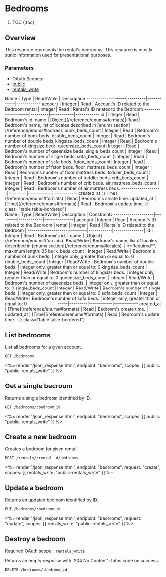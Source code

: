 # Bedrooms

1. TOC
{:toc}

## Overview

This resource represents the rental's bedrooms. This resource is mostly static information used for presentational purposes.

### Parameters
<ul class="nav nav-pills" role="tablist">
  <li class="disabled"><a>OAuth Scopes:</a></li>
  <li class="active"><a href="#public" role="tab" data-toggle="pill">public</a></li>
  <li><a href="#rentals_write" role="tab" data-toggle="pill">rentals_write</a></li>
</ul>
<div class="tab-content" markdown="1">
  <div class="tab-pane active" id="public" markdown="1">
Name                | Type    | Read/Write | Description
--------------------|---------|------------|------------
account             | Integer | Read       | Account's ID related to the Bedroom
rental              | Integer | Read       | Rental's ID related to the Bedroom
--------------------|---------|------------|------------
id                  | Integer | Read       | Bedroom's id.
name                | [Object](/reference/enums#formats)| Read       | Bedroom's name, list of locales described in [enums section](/reference/enums#locales).
bunk_beds_count     | Integer | Read       | Bedroom's number of bunk beds.
double_beds_count   | Integer | Read       | Bedroom's number of double beds.
kingsize_beds_count | Integer | Read       | Bedroom's number of kingsize beds.
queensize_beds_count| Integer | Read       | Bedroom's number of queensize beds.
single_beds_count   | Integer | Read       | Bedroom's number of single beds.
sofa_beds_count     | Integer | Read       | Bedroom's number of sofa beds.
futon_beds_count              | Integer | Read | Bedroom's number of futon beds.
floor_mattress_beds_count     | Integer | Read | Bedroom's number of floor mattress beds.
toddler_beds_count            | Integer | Read | Bedroom's number of toddler beds.
crib_beds_count               | Integer | Read | Bedroom's number of crib beds.
air_mattress_beds_count       | Integer | Read | Bedroom's number of air mattress beds.
--------------------|---------|------------|------------
created_at          | [Time](/reference/enums#formats) | Read       | Bedroom's create time.
updated_at          | [Time](/reference/enums#formats) | Read       | Bedroom's update time.
{: class="table table-bordered"}
  </div>
  <div class="tab-pane" id="rentals_write" markdown="1">
Name                | Type    | Read/Write | Description   | Constraints
--------------------|---------|------------|---------------|
account             | Integer | Read       | Account's ID related to the Bedroom |
rental              | Integer | Read       | Rental's ID related to the Bedroom |
--------------------|---------|------------|---------------|
id                  | Integer | Read       | Bedroom's id. |
name                          | [Object](/reference/enums#formats)| Read/Write | Bedroom's name, list of locales described in [enums section](/reference/enums#locales). | **Required**, maximum length: 25
bunk_beds_count               | Integer | Read/Write | Bedroom's number of bunk beds. | integer only, greater than or equal to: 0
double_beds_count             | Integer | Read/Write | Bedroom's number of double beds. | integer only, greater than or equal to: 0
kingsize_beds_count           | Integer | Read/Write | Bedroom's number of kingsize beds. | integer only, greater than or equal to: 0
queensize_beds_count          | Integer | Read/Write | Bedroom's number of queensize beds. | integer only, greater than or equal to: 0
single_beds_count             | Integer | Read/Write | Bedroom's number of single beds. | integer only, greater than or equal to: 0
sofa_beds_count               | Integer | Read/Write | Bedroom's number of sofa beds. | integer only, greater than or equal to: 0
--------------------|---------|------------|------------
created_at          | [Time](/reference/enums#formats) | Read       | Bedroom's create time. |
updated_at          | [Time](/reference/enums#formats) | Read       | Bedroom's update time. |
{: class="table table-bordered"}
  </div>
</div>

## List bedrooms

List all bedrooms for a given account.

~~~
GET /bedrooms
~~~

<%= render '/json_response.html', endpoint: "bedrooms",
  scopes: [{ public: "public-rentals_write" }] %>

## Get a single bedroom

Returns a single bedroom identified by ID.

~~~
GET /bedrooms/:bedroom_id
~~~

<%= render '/json_response.html', endpoint: "bedrooms",
  scopes: [{ public: "public-rentals_write" }] %>

## Create a new bedroom

Creates a bedroom for given rental.

~~~
POST /rentals/:rental_id/bedrooms
~~~

<%= render '/json_response.html', endpoint: "bedrooms", request: "create",
  scopes: [{ rentals_write: "public-rentals_write" }] %>

## Update a bedroom

Returns an updated bedroom identified by ID.

~~~
PUT /bedrooms/:bedroom_id
~~~

<%= render '/json_response.html', endpoint: "bedrooms", request: "update",
  scopes: [{ rentals_write: "public-rentals_write" }] %>

## Destroy a bedroom

Required OAuth scope: `:rentals_write`

Returns an empty response with '204 No Content' status code on success.

~~~~~~
DELETE /bedrooms/:bedroom_id
~~~~~~
